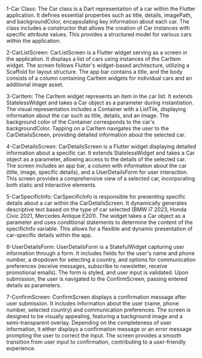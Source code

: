1-Car Class:
The Car class is a Dart representation of a car within the Flutter application. It defines essential properties such as title, details, imagePath, and backgroundColor, encapsulating key information about each car. The class includes a constructor that allows the creation of Car instances with specific attribute values. This provides a structured model for various cars within the application.

2-CarListScreen:
CarListScreen is a Flutter widget serving as a screen in the application. It displays a list of cars using instances of the CarItem widget. The screen follows Flutter's widget-based architecture, utilizing a Scaffold for layout structure. The app bar contains a title, and the body consists of a column containing CarItem widgets for individual cars and an additional image asset.

3-CarItem:
The CarItem widget represents an item in the car list. It extends StatelessWidget and takes a Car object as a parameter during instantiation. The visual representation includes a Container with a ListTile, displaying information about the car such as title, details, and an image. The background color of the Container corresponds to the car's backgroundColor. Tapping on a CarItem navigates the user to the CarDetailsScreen, providing detailed information about the selected car.

4-CarDetailsScreen:
CarDetailsScreen is a Flutter widget displaying detailed information about a specific car. It extends StatelessWidget and takes a Car object as a parameter, allowing access to the details of the selected car. The screen includes an app bar, a column with information about the car (title, image, specific details), and a UserDetailsForm for user interaction. This screen provides a comprehensive view of a selected car, incorporating both static and interactive elements.

5-CarSpecificInfo:
CarSpecificInfo is responsible for presenting specific details about a car within the CarDetailsScreen. It dynamically generates descriptive text based on the type of car selected (BMW i7 2023, Honda Civic 2021, Mercedes Antique E201). The widget takes a Car object as a parameter and uses conditional statements to determine the content of the specificInfo variable. This allows for a flexible and dynamic presentation of car-specific details within the app.

6-UserDetailsForm:
UserDetailsForm is a StatefulWidget capturing user information through a form. It includes fields for the user's name and phone number, a dropdown for selecting a country, and options for communication preferences (receive messages, subscribe to newsletter, receive promotional emails). The form is styled, and user input is validated. Upon submission, the user is navigated to the ConfirmScreen, passing entered details as parameters.

7-ConfirmScreen:
ConfirmScreen displays a confirmation message after user submission. It includes information about the user (name, phone number, selected country) and communication preferences. The screen is designed to be visually appealing, featuring a background image and a semi-transparent overlay. Depending on the completeness of user information, it either displays a confirmation message or an error message prompting the user to correct the input. The screen provides a smooth transition from user input to confirmation, contributing to a user-friendly experience.





